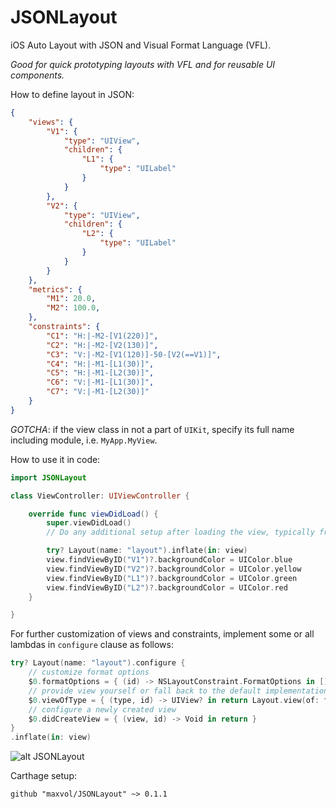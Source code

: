 # JSONLayout
iOS Auto Layout with JSON and Visual Format Language (VFL).

*Good for quick prototyping layouts with VFL and for reusable UI components.*

How to define layout in JSON:
```json
{
    "views": {
        "V1": {
            "type": "UIView",
            "children": {
                "L1": {
                    "type": "UILabel"
                }
            }
        },
        "V2": {
            "type": "UIView",
            "children": {
                "L2": {
                    "type": "UILabel"
                }
            }
        }
    },
    "metrics": {
        "M1": 20.0,
        "M2": 100.0,
    },
    "constraints": {
        "C1": "H:|-M2-[V1(220)]",
        "C2": "H:|-M2-[V2(130)]",
        "C3": "V:|-M2-[V1(120)]-50-[V2(==V1)]",
        "C4": "H:|-M1-[L1(30)]",
        "C5": "H:|-M1-[L2(30)]",
        "C6": "V:|-M1-[L1(30)]",
        "C7": "V:|-M1-[L2(30)]"
    }
}
```
*GOTCHA*: if the view class in not a part of `UIKit`, specify its full name including module, i.e. `MyApp.MyView`.

How to use it in code:
```swift
import JSONLayout

class ViewController: UIViewController {

    override func viewDidLoad() {
        super.viewDidLoad()
        // Do any additional setup after loading the view, typically from a nib.

        try? Layout(name: "layout").inflate(in: view)        
        view.findViewByID("V1")?.backgroundColor = UIColor.blue
        view.findViewByID("V2")?.backgroundColor = UIColor.yellow
        view.findViewByID("L1")?.backgroundColor = UIColor.green
        view.findViewByID("L2")?.backgroundColor = UIColor.red
    }

}
```
For further customization of views and constraints, implement some or all lambdas in `configure` clause as follows:
```swift
try? Layout(name: "layout").configure {
    // customize format options
    $0.formatOptions = { (id) -> NSLayoutConstraint.FormatOptions in [] }
    // provide view yourself or fall back to the default implementation
    $0.viewOfType = { (type, id) -> UIView? in return Layout.view(of: type) }
    // configure a newly created view
    $0.didCreateView = { (view, id) -> Void in return }
}
.inflate(in: view)
```

![alt JSONLayout](https://github.com/maxvol/JSONLayout/blob/master/JSONLayout.jpg?raw=true)

Carthage setup:
```
github "maxvol/JSONLayout" ~> 0.1.1
```
